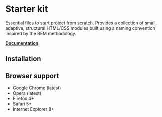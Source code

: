 # Starter kit

Essential files to start project from scratch.
Provides a collection of small, adaptive, structural HTML/CSS modules
built using a naming convention inspired by the BEM methodology.

**[Documentation](doc/README.md)**.

## Installation


## Browser support

* Google Chrome (latest)
* Opera (latest)
* Firefox 4+
* Safari 5+
* Internet Explorer 8+
